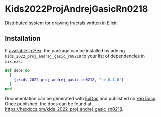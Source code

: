 # Kids2022ProjAndrejGasicRn0218

Distributed system for drawing fractals written in Elixir.

## Installation

If [available in Hex](https://hex.pm/docs/publish), the package can be installed
by adding `kids_2022_proj_andrej_gasic_rn0218` to your list of dependencies in `mix.exs`:

```elixir
def deps do
  [
    {:kids_2022_proj_andrej_gasic_rn0218, "~> 0.1.0"}
  ]
end
```

Documentation can be generated with [ExDoc](https://github.com/elixir-lang/ex_doc)
and published on [HexDocs](https://hexdocs.pm). Once published, the docs can
be found at <https://hexdocs.pm/kids_2022_proj_andrej_gasic_rn0218>.

